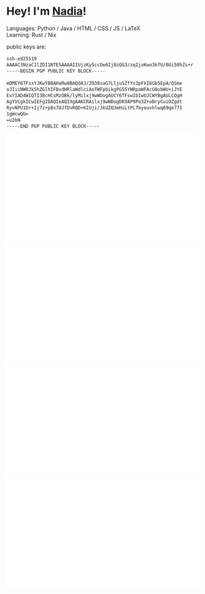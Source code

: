 # Hey! I'm [Nadia][pronouns]!

Languages: Python / Java / HTML / CSS / JS / LaTeX\
Learning: Rust / Nix

public keys are:
```
ssh-ed25519 AAAAC3NzaC1lZDI1NTE5AAAAIIUjzKy5ccDe6Ij8zQG3/zqIjoKwo3kfU/0Ui50hZs+r
-----BEGIN PGP PUBLIC KEY BLOCK-----

mDMEY6TFsxYJKwYBBAHaRw8BAQdAJ/ZO38saG7LljuSZfYs3pFkI6Gb5EpA/QSme
oJIiiNW0Jk5hZGlhIFBvdHRlaWdlciAoTWFpbikgPG55YWRpaWFAcG0ubWU+iJYE
ExYIAD4WIQTI3BcHCsMzOBk/lyMilxj9wWDogAUCY6TFswIbIwUJCWYBgAULCQgH
AgYVCgkICwIEFgIDAQIeAQIXgAAKCRAilxj9wWDogDK9AP9Po3Z+oBryCuiOZgdt
RyvNPU1Dr+Ij7z+p8s7OJfDvRQD+KIUji/JkUZQ3mHiLtPLTbyouvhlwq69qe77I
1gWcwQU=
=u2bN
-----END PGP PUBLIC KEY BLOCK-----
```

![Github Stats](https://raw.githubusercontent.com/nyadiia/github-stats/master/generated/overview.svg#gh-dark-mode-only)
![Github Stats](https://raw.githubusercontent.com/nyadiia/github-stats/master/generated/overview.svg#gh-light-mode-only)
![Top Languages](https://raw.githubusercontent.com/nyadiia/github-stats/master/generated/languages.svg#gh-dark-mode-only)
![Top Languages](https://raw.githubusercontent.com/nyadiia/github-stats/master/generated/languages.svg#gh-light-mode-only)

[pronouns]: https://en.pronouns.page/@nyadiia
[keys]: https://github.com/nyadiia.keys
